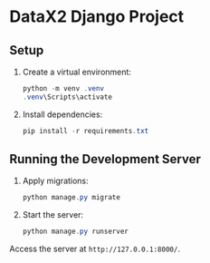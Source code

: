 # DataX2 Django Project

## Setup

1. Create a virtual environment:
   ```powershell
   python -m venv .venv
   .venv\Scripts\activate
   ```

2. Install dependencies:
   ```powershell
   pip install -r requirements.txt
   ```

## Running the Development Server

1. Apply migrations:
   ```powershell
   python manage.py migrate
   ```

2. Start the server:
   ```powershell
   python manage.py runserver
   ```

Access the server at `http://127.0.0.1:8000/`.